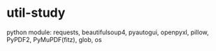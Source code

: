 # util-study
python module: requests, beautifulsoup4, pyautogui, openpyxl, pillow, PyPDF2, PyMuPDF(fitz), glob, os
